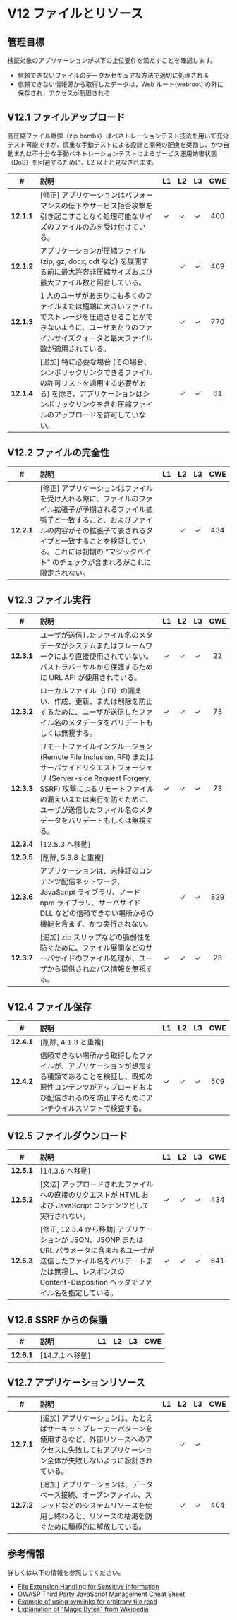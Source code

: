 # V12 ファイルとリソース

## 管理目標

検証対象のアプリケーションが以下の上位要件を満たすことを確認します。

* 信頼できないファイルのデータがセキュアな方法で適切に処理される
* 信頼できない情報源から取得したデータは，Web ルート(webroot) の外に保存され，アクセスが制限される

## V12.1 ファイルアップロード

高圧縮ファイル爆弾（zip bombs）はペネトレーションテスト技法を用いて充分テスト可能ですが、慎重な手動テストによる設計と開発の配慮を奨励し、かつ自動または不十分な手動ペネトレーションテストによるサービス運用妨害状態（DoS）を回避するために、L2 以上と見なされます。

| # | 説明 | L1 | L2 | L3 | CWE |
| :---: | :--- | :---: | :---: | :---: | :---: |
| **12.1.1** | [修正] アプリケーションはパフォーマンスの低下やサービス拒否攻撃を引き起こすことなく処理可能なサイズのファイルのみを受け付けている。 | ✓ | ✓ | ✓ | 400 |
| **12.1.2** | アプリケーションが圧縮ファイル (zip, gz, docx, odt など) を展開する前に最大許容非圧縮サイズおよび最大ファイル数と照合している。 | | ✓ | ✓ | 409 |
| **12.1.3** | 1 人のユーザがあまりにも多くのファイルまたは極端に大きいファイルでストレージを圧迫させることができないように、ユーザあたりのファイルサイズクォータと最大ファイル数が適用されている。 | | ✓ | ✓ | 770 |
| **12.1.4** | [追加] 特に必要な場合 (その場合、シンボリックリンクできるファイルの許可リストを適用する必要がある) を除き、アプリケーションはシンボリックリンクを含む圧縮ファイルのアップロードを許可していない。 | | ✓ | ✓ | 61 |

## V12.2 ファイルの完全性

| # | 説明 | L1 | L2 | L3 | CWE |
| :---: | :--- | :---: | :---: | :---: | :---: |
| **12.2.1** | [修正] アプリケーションはファイルを受け入れる際に、ファイルのファイル拡張子が予期されるファイル拡張子と一致すること、およびファイルの内容がその拡張子で表されるタイプと一致することを検証している。これには初期の "マジックバイト" のチェックが含まれるがこれに限定されない。 | | ✓ | ✓ | 434 |

## V12.3 ファイル実行

| # | 説明 | L1 | L2 | L3 | CWE |
| :---: | :--- | :---: | :---: | :---: | :---: |
| **12.3.1** | ユーザが送信したファイル名のメタデータがシステムまたはフレームワークにより直接使用されていない。パストラバーサルから保護するために URL API が使用されている。 | ✓ | ✓ | ✓ | 22 |
| **12.3.2** | ローカルファイル（LFI）の漏えい、作成、更新、または削除を防止するために、ユーザが送信したファイル名のメタデータをバリデートもしくは無視する。 | ✓ | ✓ | ✓ | 73 |
| **12.3.3** | リモートファイルインクルージョン (Remote File Inclusion, RFI) またはサーバサイドリクエストフォージェリ (Server-side Request Forgery, SSRF) 攻撃によるリモートファイルの漏えいまたは実行を防ぐために、ユーザが送信したファイル名のメタデータをバリデートもしくは無視する。 | ✓ | ✓ | ✓ | 73 |
| **12.3.4** | [12.5.3 へ移動] | | | | |
| **12.3.5** | [削除, 5.3.8 と重複] | | | | |
| **12.3.6** | アプリケーションは、未検証のコンテンツ配信ネットワーク、JavaScript ライブラリ、ノード npm ライブラリ、サーバサイド DLL などの信頼できない場所からの機能を含まず、かつ実行されない。 | | ✓ | ✓ | 829 |
| **12.3.7** | [追加] zip スリップなどの脆弱性を防ぐために、ファイル展開などのサーバサイドのファイル処理が、ユーザから提供されたパス情報を無視する。 | ✓ | ✓ | ✓ | 23 |

## V12.4 ファイル保存

| # | 説明 | L1 | L2 | L3 | CWE |
| :---: | :--- | :---: | :---: | :---: | :---: |
| **12.4.1** | [削除, 4.1.3 と重複] | | | | |
| **12.4.2** | 信頼できない場所から取得したファイルが、アプリケーションが想定する種類であることを検証し、既知の悪性コンテンツがアップロードおよび配信されるのを防止するためにアンチウイルスソフトで検査する。 | ✓ | ✓ | ✓ | 509 |

## V12.5 ファイルダウンロード

| # | 説明 | L1 | L2 | L3 | CWE |
| :---: | :--- | :---: | :---: | :---: | :---: |
| **12.5.1** | [14.3.6 へ移動] | | | | |
| **12.5.2** | [文法] アップロードされたファイルへの直接のリクエストが HTML および JavaScript コンテンツとして実行されない。 | ✓ | ✓ | ✓ | 434 |
| **12.5.3** | [修正, 12.3.4 から移動] アプリケーションが JSON、JSONP または URL パラメータに含まれるユーザが送信したファイル名をバリデートまたは無視し、レスポンスの Content-Disposition ヘッダでファイル名を指定している。 | ✓ | ✓ | ✓ | 641 |

## V12.6 SSRF からの保護

| # | 説明 | L1 | L2 | L3 | CWE |
| :---: | :--- | :---: | :---: | :---: | :---: |
| **12.6.1** | [14.7.1 へ移動] | | | | |

## V12.7 アプリケーションリソース

| # | 説明 | L1 | L2 | L3 | CWE |
| :---: | :--- | :---: | :---: | :---: | :---: |
| **12.7.1** | [追加] アプリケーションは、たとえばサーキットブレーカーパターンを使用するなど、外部リソースへのアクセスに失敗してもアプリケーション全体が失敗しないように設計されている。 | | ✓ | ✓ | |
| **12.7.2** | [追加] アプリケーションは、データベース接続、オープンファイル、スレッドなどのシステムリソースを使用し終わると、リソースの枯渇を防ぐために積極的に解放している。 | | ✓ | ✓ | 404 |

## 参考情報

詳しくは以下の情報を参照してください。

* [File Extension Handling for Sensitive Information](https://owasp.org/www-community/vulnerabilities/Unrestricted_File_Upload)
* [OWASP Third Party JavaScript Management Cheat Sheet](https://cheatsheetseries.owasp.org/cheatsheets/Third_Party_Javascript_Management_Cheat_Sheet.html)
* [Example of using symlinks for arbitrary file read](https://hackerone.com/reports/1439593)
* [Explanation of "Magic Bytes" from Wikipedia](https://en.wikipedia.org/wiki/List_of_file_signatures)
